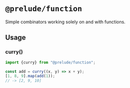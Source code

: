 # `@prelude/function`

Simple combinators working solely on and with functions.

## Usage

### curry()

```js
import {curry} from "@prelude/function";

const add = curry((x, y) => x + y);
[1, 8, 9].map(add(1));
// -> [2, 9, 10]
```
